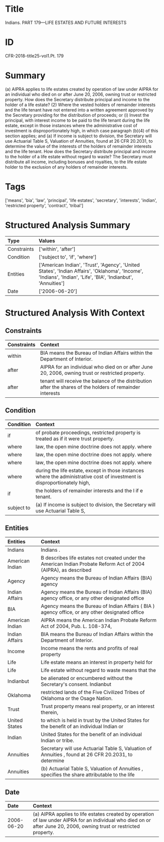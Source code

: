 # Title

 Indians. PART 179—LIFE ESTATES AND FUTURE INTERESTS


# ID

 CFR-2018-title25-vol1.Pt. 179


# Summary

(a) AIPRA applies to life estates created by operation of law under AIPRA for an individual who died on or after June 20, 2006, owning trust or restricted property.
How does the Secretary distribute principal and income to the holder of a life estate?
(2) Where the vested holders of remainder interests and the life tenant have not entered into a written agreement approved by the Secretary providing for the distribution of proceeds; or
(i) Invest the principal, with interest income to be paid to the life tenant during the life estate, except in those instances where the administrative cost of investment is disproportionately high, in which case paragraph (b)(4) of this section applies; and
(a) If income is subject to division, the Secretary will use Actuarial Table S, Valuation of Annuities, found at 26 CFR 20.2031, to determine the value of the interests of the holders of remainder interests and the life tenant.
How does the Secretary distribute principal and income to the holder of a life estate without regard to waste?
The Secretary must distribute all income, including bonuses and royalties, to the life estate holder to the exclusion of any holders of remainder interests.


# Tags

['means', 'bia', 'law', 'principal', 'life estates', 'secretary', 'interests', 'indian', 'restricted property', 'contract', 'tribal']


# Structured Analysis Summary

| Type        | Values                                                                                                                                                        |
|:------------|:--------------------------------------------------------------------------------------------------------------------------------------------------------------|
| Constraints | ['within', 'after']                                                                                                                                           |
| Condition   | ['subject to', 'if', 'where']                                                                                                                                 |
| Entities    | ['American Indian', 'Trust', 'Agency', 'United States', 'Indian Affairs', 'Oklahoma', 'Income', 'Indians', 'Indian', 'Life', 'BIA', 'Indianbut', 'Annuities'] |
| Date        | ['2006-06-20']                                                                                                                                                |


# Structured Analysis With Context

 


## Constraints

| Constraints   | Context                                                                                                    |
|:--------------|:-----------------------------------------------------------------------------------------------------------|
| within        | BIA means the Bureau of Indian Affairs  within  the Department of Interior.                                |
| after         | AIPRA for an individual who died on or after  June 20, 2006, owning trust or restricted property.          |
| after         | tenant will receive the balance of the distribution after the shares of the holders of remainder interests |


## Condition

| Condition   | Context                                                                                                                   |
|:------------|:--------------------------------------------------------------------------------------------------------------------------|
| if          | of probate proceedings, restricted property is treated as if  it were trust property.                                     |
| where       | law, the open mine doctrine does not apply. where                                                                         |
| where       | law, the open mine doctrine does not apply. where                                                                         |
| where       | law, the open mine doctrine does not apply. where                                                                         |
| where       | during the life estate, except in those instances where the administrative cost of investment is disproportionately high, |
| if          | the holders of remainder interests and the l if e tenant.                                                                 |
| subject to  | (a) If income is  subject to division, the Secretary will use Actuarial Table S,                                          |


## Entities

| Entities        | Context                                                                                                         |
|:----------------|:----------------------------------------------------------------------------------------------------------------|
| Indians         | Indians .                                                                                                       |
| American Indian | B describes life estates not created under the American Indian Probate Reform Act of 2004 (AIPRA), as described |
| Agency          | Agency means the Bureau of Indian Affairs (BIA) agency                                                          |
| Indian Affairs  | Agency means the Bureau of  Indian Affairs (BIA) agency office, or any other designated office                  |
| BIA             | Agency means the Bureau of Indian Affairs ( BIA ) agency office, or any other designated office                 |
| American Indian | AIPRA means the  American Indian Probate Reform Act of 2004, Pub. L. 108-374,                                   |
| Indian Affairs  | BIA means the Bureau of  Indian Affairs  within the Department of Interior.                                     |
| Income          | Income means the rents and profits of real property                                                             |
| Life            | Life estate means an interest in property held for                                                              |
| Life            | Life estate without regard to waste means that the                                                              |
| Indianbut       | be alienated or encumbered without the Secretary's consent. Indianbut                                           |
| Oklahoma        | restricted lands of the Five Civilized Tribes of Oklahoma  or the Osage Nation.                                 |
| Trust           | Trust property means real property, or an interest therein,                                                     |
| United States   | to which is held in trust by the United States for the benefit of an individual Indian or                       |
| Indian          | United States for the benefit of an individual Indian  or tribe.                                                |
| Annuities       | Secretary will use Actuarial Table S, Valuation of Annuities , found at 26 CFR 20.2031, to determine            |
| Annuities       | (b) Actuarial Table S, Valuation of  Annuities , specifies the share attributable to the life                   |


## Date

| Date       | Context                                                                                                                                                              |
|:-----------|:---------------------------------------------------------------------------------------------------------------------------------------------------------------------|
| 2006-06-20 | (a) AIPRA applies to life estates created by operation of law under AIPRA for an individual who died on or after June 20, 2006, owning trust or restricted property. |


